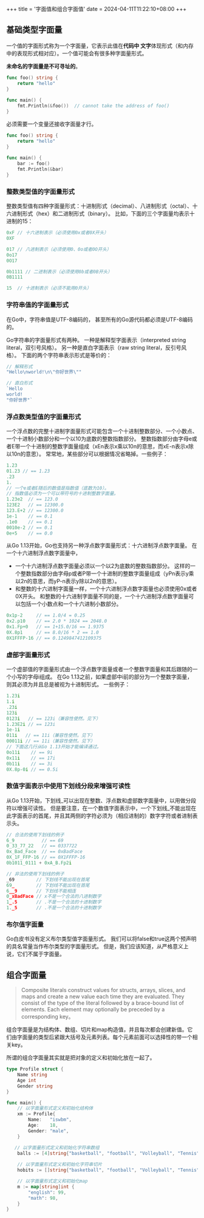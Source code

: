 +++
title = '字面值和组合字面值'
date = 2024-04-11T11:22:10+08:00
+++

## 基础类型字面量
一个值的字面形式称为一个字面量，它表示此值在**代码中 文字**体现形式（和内存中的表现形式相对应）。一个值可能会有很多种字面量形式。

**未命名的字面量是不可寻址的**。

```go
func foo() string { 
    return "hello" 
} 
 
func main() { 
    fmt.Println(&foo())  // cannot take the address of foo() 
} 
```
必须需要一个变量还接收字面量才行。
```go
func foo() string { 
    return "hello" 
} 
 
func main() { 
    bar := foo() 
    fmt.Println(&bar) 
} 
```
### 整数类型值的字面量形式
整数类型值有四种字面量形式：十进制形式（decimal）、八进制形式（octal）、十六进制形式（hex）和二进制形式（binary）。 比如，下面的三个字面量均表示十进制的15：
```go
0xF // 十六进制表示（必须使用0x或者0X开头）
0XF

017 // 八进制表示（必须使用0、0o或者0O开头）
0o17
0O17

0b1111 // 二进制表示（必须使用0b或者0B开头）
0B1111

15  // 十进制表示（必须不能用0开头）
```
### 字符串值的字面量形式
在Go中，字符串值是UTF-8编码的， 甚至所有的Go源代码都必须是UTF-8编码的。

Go字符串的字面量形式有两种。 一种是解释型字面表示（interpreted string literal，双引号风格）。 另一种是直白字面表示（raw string literal，反引号风格）。 下面的两个字符串表示形式是等价的：
```go
// 解释形式
"Hello\nworld!\n\"你好世界\""

// 直白形式
`Hello
world!
"你好世界"`
```
### 浮点数类型值的字面量形式
一个浮点数的完整十进制字面量形式可能包含一个十进制整数部分、一个小数点、一个十进制小数部分和一个以10为底数的整数指数部分。 整数指数部分由字母e或者E带一个十进制的整数字面量组成（xEn表示x乘以10n的意思，而xE-n表示x除以10n的意思）。 常常地，某些部分可以根据情况省略掉。一些例子：
```go
1.23
01.23 // == 1.23
.23
1.
// 一个e或者E随后的数值是指数值（底数为10）。
// 指数值必须为一个可以带符号的十进制整数字面量。
1.23e2  // == 123.0
123E2   // == 12300.0
123.E+2 // == 12300.0
1e-1    // == 0.1
.1e0    // == 0.1
0010e-2 // == 0.1
0e+5    // == 0.0
```
从Go 1.13开始，Go也支持另一种浮点数字面量形式：十六进制浮点数字面量。 在一个十六进制浮点数字面量中，
+ 一个十六进制浮点数字面量必须以一个以2为底数的整数指数部分。 这样的一个整数指数部分由字母p或者P带一个十进制的整数字面量组成（yPn表示y乘以2n的意思，而yP-n表示y除以2n的意思）。
+ 和整数的十六进制字面量一样，一个十六进制浮点数字面量也必须使用0x或者0X开头。 和整数的十六进制字面量不同的是，一个十六进制浮点数字面量可以包括一个小数点和一个十六进制小数部分。

```go
0x1p-2     // == 1.0/4 = 0.25
0x2.p10    // == 2.0 * 1024 == 2048.0
0x1.Fp+0   // == 1+15.0/16 == 1.9375
0X.8p1     // == 8.0/16 * 2 == 1.0
0X1FFFP-16 // == 0.1249847412109375
```
### 虚部字面量形式
一个虚部值的字面量形式由一个浮点数字面量或者一个整数字面量和其后跟随的一个小写的字母i组成。 在Go 1.13之前，如果虚部中i前的部分为一个整数字面量，则其必须为并且总是被视为十进制形式。 一些例子：
```go
1.23i
1.i
.23i
123i
0123i   // == 123i（兼容性使然。见下）
1.23E2i // == 123i
1e-1i
011i   // == 11i（兼容性使然。见下）
00011i // == 11i（兼容性使然。见下）
// 下面这几行从Go 1.13开始才能编译通过。
0o11i    // == 9i
0x11i    // == 17i
0b11i    // == 3i
0X.8p-0i // == 0.5i
```
### 数值字面表示中使用下划线分段来增强可读性
从Go 1.13开始，下划线_可以出现在整数、浮点数和虚部数字面量中，以用做分段符以增强可读性。 但是要注意，在一个数值字面表示中，一个下划线_不能出现在此字面表示的首尾，并且其两侧的字符必须为（相应进制的）数字字符或者进制表示头。
```go
// 合法的使用下划线的例子
6_9          // == 69
0_33_77_22   // == 0337722
0x_Bad_Face  // == 0xBadFace
0X_1F_FFP-16 // == 0X1FFFP-16
0b1011_0111 + 0xA_B.Fp2i

// 非法的使用下划线的例子
_69        // 下划线不能出现在首尾
69_        // 下划线不能出现在首尾
6__9       // 下划线不能相连
0_xBadFace // x不是一个合法的八进制数字
1_.5       // .不是一个合法的十进制数字
1._5       // .不是一个合法的十进制数字
```
### 布尔值字面量
Go白皮书没有定义布尔类型值字面量形式。 我们可以将false和true这两个预声明的具名常量当作布尔类型的字面量形式。 但是，我们应该知道，从严格意义上说，它们不属于字面量。
## 组合字面量
> Composite literals construct values for structs, arrays, slices, and maps and create a new value each time they are evaluated. They consist of the type of the literal followed by a brace-bound list of elements. Each element may optionally be preceded by a corresponding key。

组合字面量是为结构体、数组、切片和map构造值，并且每次都会创建新值。它们由字面量的类型后紧跟大括号及元素列表。每个元素前面可以选择性的带一个相关key。

所谓的组合字面量其实就是把对象的定义和初始化放在一起了。

```go
type Profile struct {
    Name string
    Age int
    Gender string
}

func main() {
    // 以字面量形式定义和初始化结构体
    xm := Profile{
        Name:   "iswbm",
        Age:    18,
        Gender: "male",
    }

   // 以字面量形式定义和初始化字符串数组
    balls := [4]string{"basketball", "football", "Volleyball", "Tennis"}
	
    // 以字面量形式定义和初始化字符串切片
	hobits := []string{"basketball", "football", "Volleyball", "Tennis"}

    // 以字面量形式定义和初始化map
    m := map[string]int {
        "english": 99,
        "math": 98,
    }
}
```

